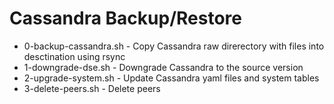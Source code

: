 Cassandra Backup/Restore
========================

* 0-backup-cassandra.sh - Copy Cassandra raw direrectory with files into desctination using rsync
* 1-downgrade-dse.sh - Downgrade Cassandra to the source version
* 2-upgrade-system.sh - Update Cassandra yaml files and system tables
* 3-delete-peers.sh - Delete peers
